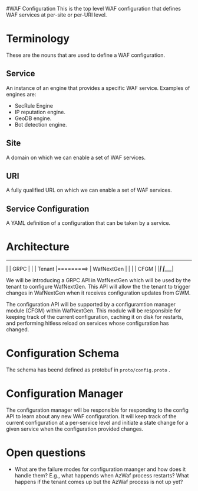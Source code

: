 #WAF Configuration
This is the top level WAF configuration that defines WAF services at per-site or per-URI level.

# Terminology
These are the nouns that are used to define a WAF configuration.
## Service
An instance of an engine that provides a specific WAF service. Examples of engines are:
* SecRule Engine
* IP reputation engine.
* GeoDB engine.
* Bot detection engine.

## Site
A domain on which we can enable a set of WAF services.

## URI
A fully qualified URL on which we can enable a set of WAF services.

## Service Configuration
A YAML definition of a configuration that can be taken by a service.

# Architecture
 _________             ____________ 
|         |  GRPC     |            |
| Tenant  |=========> | WafNextGen |
|         |           |     CFGM   |
|_________|           |____________|     

We will be introducing a GRPC API in WafNextGen which will be used by the tenant to configure WafNextGen. This API will allow the the tenant to trigger changes in WafNextGen when it receives configuration updates from GWM. 

The configuration API will be supported by a configuramtion manager module (CFGM) within WafNextGen. This module will be responsible for keeping track of the current configuration, caching it on disk for restarts, and performing hitless reload on services whose configuration has changed.

# Configuration Schema
The schema has beend defined as protobuf in `proto/config.proto` . 

# Configuration Manager
The configuration manager will be responsible for responding to the config API to learn about any new WAF configuration. It will keep track of the current configuration at a per-service level and initiate a state change for a given service when the configuration provided changes.

# Open questions
* What are the failure modes for configuration maanger and how does it handle them? E.g., what happends when AzWaf process restarts? What happens if the tenant comes up but the AzWaf process is not up yet?

